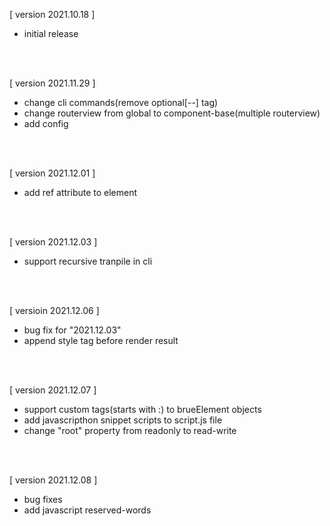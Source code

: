 [ version 2021.10.18 ]
- initial release

<br><br>

[ version 2021.11.29 ]
- change cli commands(remove optional[--] tag)
- change routerview from global to component-base(multiple routerview)
- add config

<br><br>

[ version 2021.12.01 ]
- add ref attribute to element

<br><br>

[ version 2021.12.03 ]
- support recursive tranpile in cli

<br><br>

[ versioin 2021.12.06 ]
- bug fix for "2021.12.03"
- append style tag before render result

<br><br>

[ version 2021.12.07 ]
- support custom tags(starts with :) to brueElement objects
- add javascripthon snippet scripts to script.js file
- change "root" property from readonly to read-write

<br><br>

[ version 2021.12.08 ]
- bug fixes
- add javascript reserved-words
